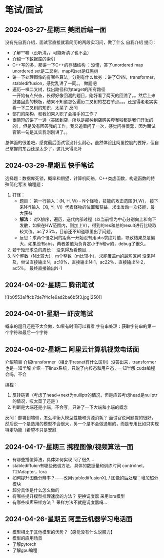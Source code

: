
# 笔试/面试
## 2024-03-27-星期三 美团后端一面
没有先自我介绍，面试官直接就着简历的两段实习问，做了什么
自我介绍
提问：
- 了解**嘛（没听清。。可能听清了也不会）
- 介绍一下数据库的索引
- C++写的多，那讲一下C++的存储结构  ：没懂，答了unordered map unordered set是二叉树，map和set是红黑树
- 讲一下处理图像的有哪些算法，分别有什么优劣  ：讲了CNN，transformer，stablediffusion，感觉乱讲了一同。。
做题吧
- 遍历一棵二叉树，找出路径和为target的所有路径  
  一开始有点兴奋，长得好像回溯的题目，刚好看了两天的回溯了。。然后上来就套回溯的模板，结果不知道怎么遍历二叉树的左右节点。。。还是得老老实实看一下二叉树的知识，太菜了
反问  
- 部门的架构，和我如果入职了会接手的工作？  
- 很简短的讲了一通（美团到店，所以是那种到店购买套餐啦都是我们开发的的），但是没有回答我的工作。我又追着问了一次，感觉问得很蠢，因为面试官第一句是其实我刚刚讲了。。

总体面的很差吧，感觉最后面试官没什么耐心，虽然体验比阿里控股的要好，但自己掌握的东西还是太少了，这几天得恶补
## 2024-03-29-星期五 快手笔试
选择题：数据库死锁，概率和期望，计算机网络，C++类虚函数，构造函数的特殊简化写法
编程题：
1. 打怪：
   - 题目： 第一行输入：(N, H, W) - N个怪物，技能的攻击范围(H,W)， 接下来N行输入（Xi, Yi, Vi）代表怪物的位置和获益，求出发动一次技能，最大获益
   - **解法**： 对X排序，遍历，迭代内部过程（以当前怪为中心分别向上和向下发散，如果在HW范围内，则加上V），得到的res和总的result进行比较取较大值。ac了25%，目前还不知道哪里出了问题。
   - 反思：求两个怪之间的距离一开始没有用abs求绝对值，导致结果总是偏大，如果没有abs，两者差值为负肯定小于h和w的，debug了很久。
2. 若干矩形求总的周长：
   没来得及看题目...
3. N个整数（N比较大），m个整数（m比较小），求能覆盖m的最短区间
   没来得及，尝试直接输出N，ac10%，直接输出N-1，ac22%，直接输出N-2，ac5%。
   最终直接输出N-1

## 2024-04-02-星期二 腾讯笔试
![[b0553a1ffcb7de7f4c1e9ad2ba6b5f3.jpg|250]]

## 2024-04-01-星期一 虾皮笔试
概率的题目还是不太会做，如果有时间可以看看
字符串处理：获取字符串的第一个字符和最后一个字符

## 2024-04-02-星期二 阿里云计算机视觉电话面
介绍项目
介绍transformer（相比于resnet有什么区别）没答出来，transformer也是一知半解
介绍一下linux系统，只说了内核态和用户态，一知半解
cuda编程会吗，不会

编程：
1. 反转链表（考虑了head->next为nulllptr的情况，但是应该考虑head是nullptr的情况，哎太菜了还是 ）
2. 判断是大端还是小端，不会写，只讲了一下大端和小端的概念


反问：部署到端侧，怎么平衡大模型性能和资源消耗？
面试官说问题提的很好，然后说一个是选用的模型不会很大，另一个是不会做通用的，而是专用比如只实现特定功能（希望不只是安慰

## 2024-04-17-星期三 携程图像/视频算法一面
- 有哪些插值算法，具体如何实现
  问了很久...
- stablediffuion有哪些微调方法，具体的数据量和训练时间
  controlnet，T2IAdapter，lora
- 如何提升图像分辨率？——改用stablediffusionXL / 图像的后处理：增加超分模块
- 超分具体是什么怎么做的
- 有哪些提升模型推理速度的方法？
  更换调度器
  采用lora模型
- 有哪些噪声采样方法？
  采样方法不就是调度器吗...


## 2024-04-26-星期五 阿里云机器学习电话面

- 模型相比于其他模型的优势？【感觉没有什么说服力】
- 模型的应用场景
- 了解pytorch
- 了解gpu编程